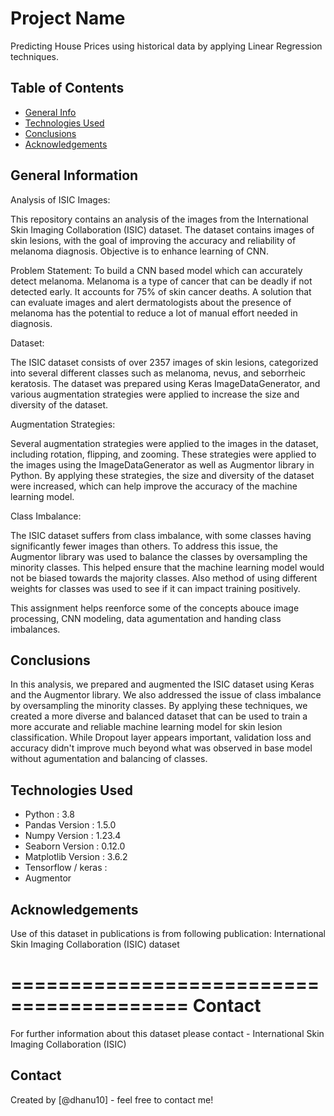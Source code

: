 # Project Name

Predicting House Prices using historical data by applying Linear Regression techniques.

## Table of Contents
* [General Info](#general-information)
* [Technologies Used](#technologies-used)
* [Conclusions](#conclusions)
* [Acknowledgements](#acknowledgements)

<!-- You can include any other section that is pertinent to your problem -->

## General Information

Analysis of ISIC Images:

This repository contains an analysis of the images from the International Skin Imaging Collaboration (ISIC) dataset. The dataset contains images of skin lesions, with the goal of improving the accuracy and reliability of melanoma diagnosis.
Objective is to enhance learning of CNN.

Problem Statement:
To build a CNN based model which can accurately detect melanoma. Melanoma is a type of cancer that can be deadly if not detected early. It accounts for 75% of skin cancer deaths. A solution that can evaluate images and alert dermatologists about the presence of melanoma has the potential to reduce a lot of manual effort needed in diagnosis.

Dataset:

The ISIC dataset consists of over 2357 images of skin lesions, categorized into several different classes such as melanoma, nevus, and seborrheic keratosis. 
The dataset was prepared using Keras ImageDataGenerator, and various augmentation strategies were applied to increase the size and diversity of the dataset.

Augmentation Strategies:

Several augmentation strategies were applied to the images in the dataset, including rotation, flipping, and zooming. 
These strategies were applied to the images using the ImageDataGenerator as well as Augmentor library in Python. 
By applying these strategies, the size and diversity of the dataset were increased, which can help improve the accuracy of the machine learning model.

Class Imbalance:

The ISIC dataset suffers from class imbalance, with some classes having significantly fewer images than others.
To address this issue, the Augmentor library was used to balance the classes by oversampling the minority classes. This helped ensure that the machine learning model would not be biased towards the majority classes.
Also method of using different weights for classes was used to see if it can impact training positively.


This assignment helps reenforce some of the concepts abouce image processing, CNN modeling, data agumentation and handing class imbalances.

<!-- You don't have to answer all the questions - just the ones relevant to your project. -->

## Conclusions
In this analysis, we prepared and augmented the ISIC dataset using Keras and the Augmentor library. We also addressed the issue of class imbalance by oversampling the minority classes. 
By applying these techniques, we created a more diverse and balanced dataset that can be used to train a more accurate and reliable machine learning model for skin lesion classification.
While Dropout layer appears important, validation loss and accuracy didn't improve much beyond what was observed in base model without agumentation and balancing of classes.


<!-- You don't have to answer all the questions - just the ones relevant to your project. -->


## Technologies Used
- Python : 3.8
- Pandas Version : 1.5.0
- Numpy  Version : 1.23.4
- Seaborn Version : 0.12.0
- Matplotlib Version : 3.6.2
- Tensorflow / keras : 
- Augmentor

<!-- As the libraries versions keep on changing, it is recommended to mention the version of library used in this project -->

## Acknowledgements
Use of this dataset in publications is from following publication:
International Skin Imaging Collaboration (ISIC) dataset



=========================================
Contact
=========================================
	
For further information about this dataset please contact - International Skin Imaging Collaboration (ISIC) 


## Contact
Created by [@dhanu10] - feel free to contact me!


<!-- Optional -->
<!-- ## License -->
<!-- This project is open source and available under the [... License](). -->

<!-- You don't have to include all sections - just the one's relevant to your project -->
